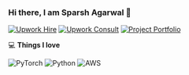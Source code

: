 <!-- <img align="right" src="https://github.com/rajaprerak/rajaprerak/blob/master/developer.gif" alt="Coder GIF" width="420" height="330"> -->



### Hi there, I am Sparsh Agarwal 👋
<!-- ![](https://komarev.com/ghpvc/?username=sparsh-ai&color=yellow&style=flat-square) -->
[![Upwork Hire](https://img.shields.io/badge/Upwork-Hire%20me-blue?style=flat-square&logo=Upwork&logoColor=white&link=https://www.upwork.com/workwith/sparsh)](https://www.upwork.com/workwith/sparsh)
[![Upwork Consult](https://img.shields.io/badge/Upwork-Book%20consultation-blue?style=flat-square&logo=Upwork&logoColor=white&link=https://www.upwork.com/services/product/consultation-1482328258385178624)](https://www.upwork.com/services/product/consultation-1482328258385178624)
[![Project Portfolio](https://img.shields.io/badge/Notion-View%20portfolio-yellow?style=flat-square&logo=Notion&logoColor=white&link=https://knowledgetree.notion.site/778543367f0f42b69fe32b41289ffbdb?v=960d04f39a124c509cd085554d2aa458)](https://knowledgetree.notion.site/778543367f0f42b69fe32b41289ffbdb?v=960d04f39a124c509cd085554d2aa458)

💻 **Things I love**
<!-- - Python <img src="https://media.giphy.com/media/WUlplcMpOCEmTGBtBW/giphy.gif" width="30"> 
- Building AI systems
- Amazon Web Services -->
![PyTorch](https://img.shields.io/badge/-PyTorch-000000?style=flat&logo=pytorch)
![Python](https://img.shields.io/badge/-Python-000000?style=flat&logo=python)
![AWS](https://img.shields.io/badge/AWS-000000?style=flat-square&logo=amazon-aws)

<!-- <a href="https://gitstats.me/sparsh-ai">
    <img width="420" height="auto" align="right" alt="Sparsh's github stats" 
    src="https://github-readme-stats.vercel.app/api?username=sparsh-ai&show_icons=true&theme=dark&count_private=false&include_all_commits=true" />
</a> -->

<!-- 🛠**Tech Stack** -->
<!-- 
![Tensorflow](https://img.shields.io/badge/-Tensorflow-000000?style=flat&logo=tensorflow)
![PyTorch](https://img.shields.io/badge/-PyTorch-000000?style=flat&logo=pytorch)
![Python](https://img.shields.io/badge/-Python-000000?style=flat&logo=python)
![AWS](https://img.shields.io/badge/AWS-000000?style=flat-square&logo=amazon-aws)
![Git](https://img.shields.io/badge/-Git-000000?style=flat&logo=git&logoColor=F05032)

![MySQL](https://img.shields.io/badge/-MySQL-000000?style=flat&logo=MySQL)
![GitHub](https://img.shields.io/badge/-GitHub-000000?style=flat&logo=github&logoColor=FFFFFF)
![Linux](https://img.shields.io/badge/-Linux-000000?style=flat&logo=linux&logoColor=FCC624)
![Heroku](https://img.shields.io/badge/-Heroku-000000?style=flat&logo=heroku)
![OpenCV](https://img.shields.io/badge/-OpenCV-000000?style=flat&logo=opencv) -->

<!-- <div align="center">
    <h3 align="center">Show some &nbsp;❤️&nbsp; by starring some of the repositories!</h3>
</div> -->
